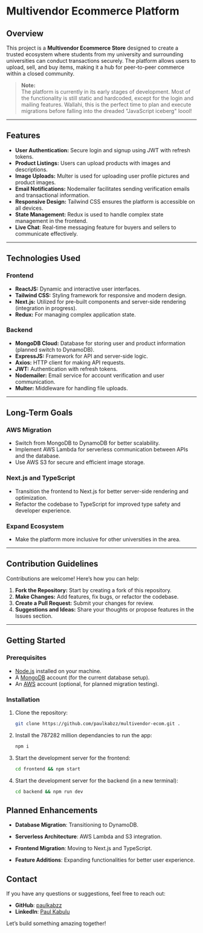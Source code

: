 # Multivendor Ecommerce Platform

## Overview
This project is a **Multivendor Ecommerce Store** designed to create a trusted ecosystem where students from my university and surrounding universities can conduct transactions securely. The platform allows users to upload, sell, and buy items, making it a hub for peer-to-peer commerce within a closed community.

> **Note:**  
> The platform is currently in its early stages of development. Most of the functionality is still static and hardcoded, except for the login and mailing features. Wallahi, this is the perfect time to plan and execute migrations before falling into the dreaded "JavaScript iceberg" loool!

---

## Features
- **User Authentication:** Secure login and signup using JWT with refresh tokens.  
- **Product Listings:** Users can upload products with images and descriptions.  
- **Image Uploads:** Multer is used for uploading user profile pictures and product images.  
- **Email Notifications:** Nodemailer facilitates sending verification emails and transactional information.  
- **Responsive Design:** Tailwind CSS ensures the platform is accessible on all devices.  
- **State Management:** Redux is used to handle complex state management in the frontend.  
- **Live Chat**: Real-time messaging feature for buyers and sellers to communicate effectively.

---

## Technologies Used

### **Frontend**
- **ReactJS:** Dynamic and interactive user interfaces.  
- **Tailwind CSS:** Styling framework for responsive and modern design.  
- **Next.js:** Utilized for pre-built components and server-side rendering (integration in progress).  
- **Redux:** For managing complex application state.  

### **Backend**
- **MongoDB Cloud:** Database for storing user and product information (planned switch to DynamoDB).  
- **ExpressJS:** Framework for API and server-side logic.  
- **Axios:** HTTP client for making API requests.  
- **JWT:** Authentication with refresh tokens.  
- **Nodemailer:** Email service for account verification and user communication.  
- **Multer:** Middleware for handling file uploads.  

---

## Long-Term Goals

### **AWS Migration**
- Switch from MongoDB to DynamoDB for better scalability.  
- Implement AWS Lambda for serverless communication between APIs and the database.  
- Use AWS S3 for secure and efficient image storage.  

### **Next.js and TypeScript**
- Transition the frontend to Next.js for better server-side rendering and optimization.  
- Refactor the codebase to TypeScript for improved type safety and developer experience.  

### **Expand Ecosystem**
- Make the platform more inclusive for other universities in the area.  

---

## Contribution Guidelines
Contributions are welcome! Here’s how you can help:  
1. **Fork the Repository:** Start by creating a fork of this repository.  
2. **Make Changes:** Add features, fix bugs, or refactor the codebase.  
3. **Create a Pull Request:** Submit your changes for review.  
4. **Suggestions and Ideas:** Share your thoughts or propose features in the Issues section.  

---

## Getting Started

### **Prerequisites**
- [Node.js](https://nodejs.org/) installed on your machine.  
- A [MongoDB](https://www.mongodb.com/) account (for the current database setup).  
- An [AWS](https://aws.amazon.com/) account (optional, for planned migration testing).  

### **Installation**
1. Clone the repository:
   ```bash
   git clone https://github.com/paulkabzz/multivendor-ecom.git .
   ```

2. Install the 787282 million dependancies to run the app:
    ```bash
    npm i
    ```

3. Start the development server for the frontend:
    ```bash
    cd frontend && npm start
    ```

4. Start the development server for the backend (in a new terminal):
    ```bash
    cd backend && npm run dev
    ```

## Planned Enhancements

- **Database Migration**: Transitioning to DynamoDB.

- **Serverless Architecture**: AWS Lambda and S3 integration.

- **Frontend Migration**: Moving to Next.js and TypeScript.

- **Feature Additions**: Expanding functionalities for better user experience.

## Contact

If you have any questions or suggestions, feel free to reach out:

- **GitHub**: [paulkabzz](https://github.com/paulkabzz)
- **LinkedIn**: [Paul Kabulu](https://www.linkedin.com/in/paul-kabulu-04aa9922a/)

Let’s build something amazing together!